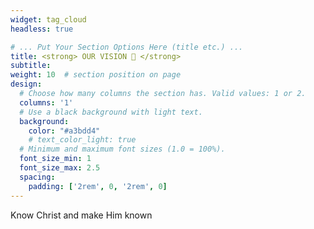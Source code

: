 ```yaml
---
widget: tag_cloud
headless: true

# ... Put Your Section Options Here (title etc.) ...
title: <strong> OUR VISION 👀 </strong>
subtitle:
weight: 10  # section position on page
design:
  # Choose how many columns the section has. Valid values: 1 or 2.
  columns: '1'
  # Use a black background with light text.
  background:
    color: "#a3bdd4"
    # text_color_light: true
  # Minimum and maximum font sizes (1.0 = 100%).
  font_size_min: 1
  font_size_max: 2.5
  spacing:
    padding: ['2rem', 0, '2rem', 0]
---
```

<p class="h5 text-monospace">Know Christ and make Him known</p>

